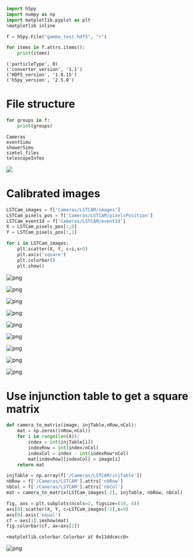 

```python
import h5py
import numpy as np
import matplotlib.pyplot as plt
%matplotlib inline
```


```python
f = h5py.File("gamma_test.hdf5", "r")
```


```python
for items in f.attrs.items():
    print(items)
```

    ('particleType', 0)
    ('converter_version', '1.1')
    ('HDF5_version', '1.8.15')
    ('h5py_version', '2.5.0')


# File structure


```python
for groups in f:
    print(groups)
```

    Cameras
    eventSimu
    showerSimu
    simtel_files
    telescopeInfos


![](hdf5_structure.png)

# Calibrated images


```python
LSTCam_images = f['Cameras/LSTCAM/images']
LSTCam_pixels_pos = f['Cameras/LSTCAM/pixelsPosition']
LSTCam_eventId = f['Cameras/LSTCAM/eventId']
X = LSTCam_pixels_pos[:,0]
Y = LSTCam_pixels_pos[:,1]
```


```python
for i in LSTCam_images:
    plt.scatter(X, Y, c=i,s=9)
    plt.axis('square')
    plt.colorbar()
    plt.show()
```


![png](load_images_files/load_images_8_0.png)



![png](load_images_files/load_images_8_1.png)



![png](load_images_files/load_images_8_2.png)



![png](load_images_files/load_images_8_3.png)



![png](load_images_files/load_images_8_4.png)



![png](load_images_files/load_images_8_5.png)



![png](load_images_files/load_images_8_6.png)



![png](load_images_files/load_images_8_7.png)



![png](load_images_files/load_images_8_8.png)


# Use injunction table to get a square matrix


```python
def camera_to_matrix(image, injTable,nRow,nCol):
    mat = np.zeros((nRow,nCol))
    for i in range(len(X)):
        index = int(injTable[i])
        indexRow = int(index/nCol)
        indexCol = index - int(indexRow*nCol)
        mat[indexRow][indexCol] = image[i]
    return mat
```


```python
injTable = np.array(f['/Cameras/LSTCAM/injTable'])
nbRow = f['/Cameras/LSTCAM'].attrs['nbRow']
nbCol = f['/Cameras/LSTCAM'].attrs['nbCol']
mat = camera_to_matrix(LSTCam_images[-2], injTable, nbRow, nbCol)
```


```python
fig, axs = plt.subplots(ncols=2, figsize=(10, 4))
axs[0].scatter(X, Y, c=LSTCam_images[-2],s=9)
axs[0].axis('equal')
cf = axs[1].imshow(mat)
fig.colorbar(cf, ax=axs[1])
```




    <matplotlib.colorbar.Colorbar at 0x11ddcecc0>




![png](load_images_files/load_images_12_1.png)



```python

```

